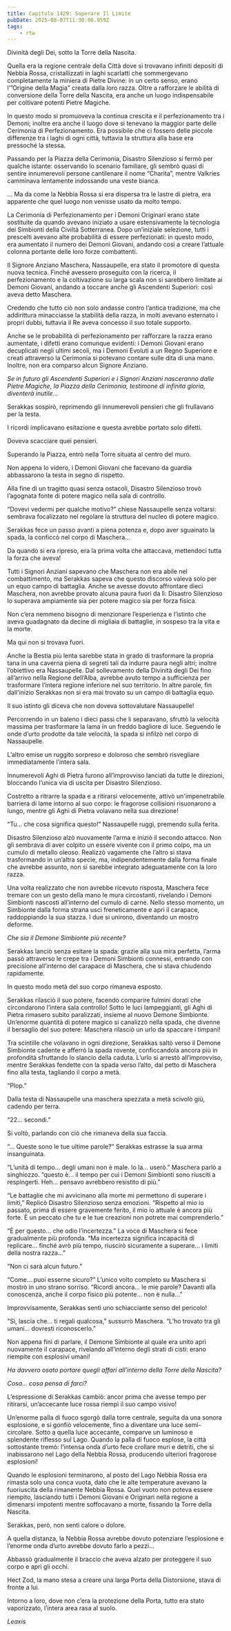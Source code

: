 ```yaml
---
title: Capitolo 1429: Superare Il Limite
pubDate: 2025-08-07T11:30:06.959Z
tags:
    - rtw
---
```



Divinità degli Dei, sotto la Torre della Nascita.


Quella era la regione centrale della Città dove si trovavano infiniti depositi di Nebbia Rossa, cristallizzati in laghi scarlatti che sommergevano completamente la miniera di Pietre Divine: in un certo senso, erano l’”Origine della Magia” creata dalla loro razza. Oltre a rafforzare le abilità di conversione della Torre della Nascita, era anche un luogo indispensabile per coltivare potenti Pietre Magiche.


In questo modo si promuoveva la continua crescita e il perfezionamento tra i Demoni; inoltre era anche il luogo dove si tenevano la maggior parte delle Cerimonia di Perfezionamento. Era possibile che ci fossero delle piccole differenze tra i laghi di ogni città, tuttavia la struttura alla base era pressoché la stessa.


Passando per la Piazza della Cerimonia, Disastro Silenzioso si fermò per qualche istante: osservando lo scenario familiare, gli sembrò quasi di sentire innumerevoli persone cantilenare il nome “Charita”, mentre Valkries camminava lentamente indossando una veste bianca.


… Ma da come la Nebbia Rossa si era dispersa tra le lastre di pietra, era apparente che quel luogo non venisse usato da molto tempo.


La Cerimonia di Perfezionamento per i Demoni Originari erano state sostituite da quando avevano iniziato a usare estensivamente la tecnologia dei Simbionti della Civiltà Sotterranea. Dopo un’iniziale selezione, tutti i prescelti avevano alte probabilità di essere perfezionati: in questo modo, era aumentato il numero dei Demoni Giovani, andando così a creare l’attuale colonna portante delle loro forze combattenti.


Il Signore Anziano Maschera, Nassaupelle, era stato il promotore di questa nuova tecnica. Finché avessero proseguito con la ricerca, il perfezionamento e la coltivazione su larga scala non si sarebbero limitate ai Demoni Giovani, andando a toccare anche gli Ascendenti Superiori: così aveva detto Maschera.


Credendo che tutto ciò non solo andasse contro l’antica tradizione, ma che addirittura minacciasse la stabilità della razza, in molti avevano esternato i propri dubbi, tuttavia il Re aveva concesso il suo totale supporto.


Anche se le probabilità di perfezionamento per rafforzare la razza erano aumentate, i difetti erano comunque evidenti: i Demoni Giovani erano decuplicati negli ultimi secoli, ma i Demoni Evoluti a un Regno Superiore e creati attraverso la Cerimonia si potevano contare sulle dita di una mano. Inoltre, non era comparso alcun Signore Anziano.


<em>Se in futuro gli Ascendenti Superiori e i Signori Anziani nasceranno dalle Pietre Magiche, la Piazza della Cerimonia, testimone di infinita gloria, diventerà inutile…</em>


Serakkas sospirò, reprimendo gli innumerevoli pensieri che gli frullavano per la testa.


I ricordi implicavano esitazione e questa avrebbe portato solo difetti.


Doveva scacciare quei pensieri.


Superando la Piazza, entrò nella Torre situata al centro del muro.


Non appena lo videro, i Demoni Giovani che facevano da guardia abbassarono la testa in segno di rispetto.


Alla fine di un tragitto quasi senza ostacoli, Disastro Silenzioso trovò l’agognata fonte di potere magico nella sala di controllo.


“Dovevi vedermi per qualche motivo?” chiese Nassaupelle senza voltarsi: sembrava focalizzato nel regolare la struttura del nucleo di potere magico.


Serakkas fece un passo avanti a piena potenza e, dopo aver sguainato la spada, la conficcò nel corpo di Maschera…


Da quando si era ripreso, era la prima volta che attaccava, mettendoci tutta la forza che aveva!


Tutti i Signori Anziani sapevano che Maschera non era abile nel combattimento, ma Serakkas sapeva che questo discorso valeva solo per un equo campo di battaglia. Anche se avesse dovuto affrontare dieci Maschera, non avrebbe provato alcuna paura fuori da lì: Disastro Silenzioso lo superava ampiamente sia per potere magico sia per forza fisica.


Non c’era nemmeno bisogno di menzionare l’esperienza e l’istinto che aveva guadagnato da decine di migliaia di battaglie, in sospeso tra la vita e la morte.


Ma qui non si trovava fuori.


Anche la Bestia più lenta sarebbe stata in grado di trasformare la propria tana in una caverna piena di segreti tali da indurre paura negli altri; inoltre l’obiettivo era Nassaupelle. Dal sollevamento della Divinità degli Dei fino all’arrivo nella Regione dell’Alba, avrebbe avuto tempo a sufficienza per trasformare l’intera regione inferiore nel suo territorio. In altre parole, fin dall'inizio Serakkas non si era mai trovato su un campo di battaglia equo.


Il suo istinto gli diceva che non doveva sottovalutare Nassaupelle!


Percorrendo in un baleno i dieci passi che li separavano, sfruttò la velocità massima per trasformare la lama in un freddo bagliore di luce. Seguendo le onde d’urto prodotte da tale velocità, la spada si infilzò nel corpo di Nassaupelle.


L’altro emise un ruggito sorpreso e doloroso che sembrò risvegliare immediatamente l’intera sala.


Innumerevoli Aghi di Pietra furono all’improvviso lanciati da tutte le direzioni, bloccando l’unica via di uscita per Disastro Silenzioso.


Costretto a ritrarre la spada e a ritirarsi velocemente, attivò un'impenetrabile barriera di lame intorno al suo corpo: le fragorose collisioni risuonarono a lungo, mentre gli Aghi di Pietra volavano nella sua direzione!


“Tu… che cosa significa questo!” Nassaupelle ruggì, premendo sulla ferita.


Disastro Silenzioso alzò nuovamente l’arma e iniziò il secondo attacco. Non gli sembrava di aver colpito un essere vivente con il primo colpo, ma un cumulo di metallo oleoso. Realizzò vagamente che l’altro si stava trasformando in un’altra specie, ma, indipendentemente dalla forma finale che avrebbe assunto, non si sarebbe integrato adeguatamente con la loro razza.


Una volta realizzato che non avrebbe ricevuto risposta, Maschera fece tremare con un gesto della mano le mura circostanti, rivelando i Demoni Simbionti nascosti all’interno del cumulo di carne. Nello stesso momento, un Simbionte dalla forma strana uscì freneticamente e aprì il carapace, raddoppiando la sua stazza. I due si unirono, diventando un mostro deforme.


<em>Che sia il Demone Simbionte più recente?</em>


Serakkas lanciò senza esitare la spada: grazie alla sua mira perfetta, l’arma passò attraverso le crepe tra i Demoni Simbionti connessi, entrando con precisione all’interno del carapace di Maschera, che si stava chiudendo rapidamente.


In questo modo metà del suo corpo rimaneva esposto.


Serakkas rilasciò il suo potere, facendo comparire fulmini dorati che circondarono l’intera sala controllo! Sotto le luci lampeggianti, gli Aghi di Pietra rimasero subito paralizzati, insieme al nuovo Demone Simbionte. Un’enorme quantità di potere magico si canalizzò nella spada, che divenne il bersaglio del suo potere: Maschera rilasciò un urlo da spaccare i timpani!


Tra scintille che volavano in ogni direzione, Serakkas saltò verso il Demone Simbionte cadente e afferrò la spada rovente, conficcandola ancora più in profondità sfruttando lo slancio della caduta. L’urlo si arrestò all’improvviso, mentre Serakkas fendette con la spada verso l’alto, dal petto di Maschera fino alla testa, tagliando il corpo a metà.


“Plop.”


Dalla testa di Nassaupelle una maschera spezzata a metà scivolò giù, cadendo per terra.


“22… secondi.”


Si voltò, parlando con ciò che rimaneva della sua faccia.


“… Queste sono le tue ultime parole?” Serakkas estrasse la sua arma insanguinata.


“L’unità di tempo… degli umani non è male. Io la… userò.” Maschera parlò a singhiozzo. “questo è…  il tempo per cui i Demoni Simbionti sono riusciti a respingerti. Heh… pensavo avrebbero resistito di più.”


“Le battaglie che mi avvicinano alla morte mi permettono di superare i limiti,” Replicò Disastro Silenzioso senza emozioni. “Rispetto al mio io passato, prima di essere gravemente ferito, il mio io attuale è ancora più forte. È un peccato che tu e le tue creazioni non potrete mai comprenderlo.”


“È per questo… che odio l’incertezza.” La voce di Maschera si fece gradualmente più profonda. “Ma incertezza significa incapacità di replicare… finché avrò più tempo, riuscirò sicuramente a superare… i limiti della nostra razza…”


“Non ci sarà alcun futuro.”


“Come… puoi esserne sicuro?” L’unico volto completo su Maschera si mostrò in uno strano sorriso. “Ricordi ancora… le mie parole? Davanti alla conoscenza, anche il corpo fisico più potente… non è nulla…”


Improvvisamente, Serakkas sentì uno schiacciante senso del pericolo!


“Sì, lascia che… ti regali qualcosa,” sussurrò Maschera. “L’ho trovato tra gli umani… dovresti riconoscerlo.”


Non appena finì di parlare, il Demone Simbionte al quale era unito aprì nuovamente il carapace, rivelando all’interno degli strati di cisti: erano riempite con esplosivi umani!


<em>Ha davvero osato portare quegli affari all’interno della Torre della Nascita?</em>


<em>Cosa… cosa pensa di farci?</em>


L’espressione di Serakkas cambiò: ancor prima che avesse tempo per ritirarsi, un’accecante luce rossa riempì il suo campo visivo!


Un’enorme palla di fuoco sgorgò dalla torre centrale, seguita da una sonora esplosione, e si gonfiò velocemente, fino a diventare una luce semi-circolare. Sotto a quella luce accecante, comparve un luminoso e splendente riflesso sul Lago. Quando la palla di fuoco esplose, la città sottostante tremò: l’intensa onda d’urto fece crollare muri e detriti, che si inabissarono nel Lago della Nebbia Rossa, producendo ulteriori fragorose esplosioni!


Quando le esplosioni terminarono, al posto del Lago Nebbia Rossa era rimasta solo una conca vuota, dato che le alte temperature avevano la fuoriuscita della rimanente Nebbia Rossa. Quel vuoto non poteva essere riempito, lasciando tutti i Demoni Giovani e Originari nella regione a dimenarsi impotenti mentre soffocavano a morte, fissando la Torre della Nascita.


Serakkas, però, non sentì calore o dolore.


A quella distanza, la Nebbia Rossa avrebbe dovuto potenziare l’esplosione e l’enorme onda d’urto avrebbe dovuto farlo a pezzi…


Abbassò gradualmente il braccio che aveva alzato per proteggere il suo corpo e aprì gli occhi.


Hect Zod, la mano stesa a creare una larga Porta della Distorsione, stava di fronte a lui.


Intorno a loro, dove non c’era la protezione della Porta, tutto era stato vaporizzato, l’intera area rasa al suolo.










<em>Leaxis</em>




                                


                                



